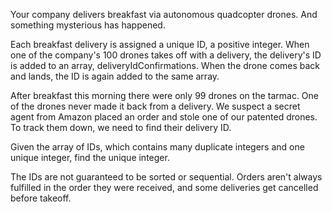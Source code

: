 Your company delivers breakfast via autonomous quadcopter drones. And something mysterious has happened.

Each breakfast delivery is assigned a unique ID, a positive integer. When one of the company's 100 drones takes off with a delivery, the delivery's ID is added to an array, deliveryIdConfirmations. When the drone comes back and lands, the ID is again added to the same array.

After breakfast this morning there were only 99 drones on the tarmac. One of the drones never made it back from a delivery. We suspect a secret agent from Amazon placed an order and stole one of our patented drones. To track them down, we need to find their delivery ID.

Given the array of IDs, which contains many duplicate integers and one unique integer, find the unique integer.

The IDs are not guaranteed to be sorted or sequential. Orders aren't always fulfilled in the order they were received, and some deliveries get cancelled before takeoff.

